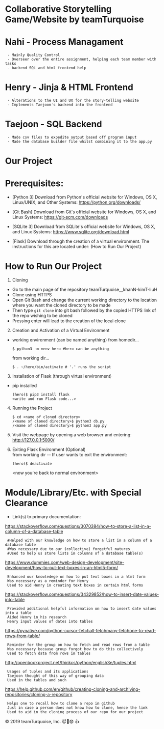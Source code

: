 # Collaborative Storytelling Game/Website by teamTurquoise

# Nahi - Process Managament
     - Mainly Quality Control
     - Overseer over the entire assignment, helping each team member with tasks
     - backend SQL and html frontend help
# Henry - Jinja & HTML Frontend
     - Alterations to the UI and UX for the story-telling website
     - Implements Taejoon's backend into the frontend
# Taejoon - SQL Backend
     - Made csv files to expedite output based off program input
     - Made the database builder file whilst combining it to the app.py
     
# Our Project

# Prerequisites:
  - [Python 3]
    Download from Python's official website for Windows, OS X, Linux/UNIX, and Other Systems: 
    https://python.org/downloads/
    
  - [Git Bash]
    Download from Git's official website for Windows, OS X, and Linux Systems:
    https://git-scm.com/downloads
    
  - [SQLite 3]
    Download from SQLite's official website for Windows, OS X, and Linux Systems:
    https://www.sqlite.org/download.html
  
  - [Flask]
    Download through the creation of a virtual environment. The instructions for this are located under:
    (How to Run Our Project)
    
# How to Run Our Project

 1. Cloning
   - Go to the main page of the repository teamTurquoise__khanN-kimT-liuH
   - Clone using HTTPS
   - Open Git Bash and change the current working directory to the location where you want the cloned directory to be made
   - Then type ```git clone``` into git bash followed by the copied HTTPS link of the repo wishing to be cloned
   - Pressing enter will lead to the creation of the local clone
 
 2. Creation and Activation of a Virtual Environment
   - working environment (can be named anything)
        from homedir...

      ```
      $ python3 -m venv hero #hero can be anything
      ```
    
        from working dir...
      ```  
      $ . ~/hero/bin/activate # '.' runs the script
      ```  
     
 3. Installation of Flask (through virtual environment)
   - pip installed
      ```
      (hero)$ pip3 install flask
      <write and run Flask code...>
      ```
 4. Running the Project
      ```
      $ cd <name of cloned directory>
      /<name of cloned directory>$ python3 db.py
      /<name of cloned directory>$ python3 app.py
      ```
      
 5. Visit the webpage by opening a web browser and entering:
 http://127.0.0.1:5000/
      
 6. Exiting Flask Environment (Optional)   
 from working dir -- If user wants to exit the environment:
      ```
     (hero)$ deactivate
     ```
     <now you're back to normal environment>
      
# Module/Library/Etc. with Special Clearance
  - Link(s) to primary documentation:
  
  https://stackoverflow.com/questions/3070384/how-to-store-a-list-in-a-column-of-a-database-table
    
     #Helped with our knowledge on how to store a list in a column of a database table
     #Was necessary due to our (collective) forgetful natures
     #Used to help us store lists in columns of a database table(s)
     
     
  https://www.dummies.com/web-design-development/site-development/how-to-put-text-boxes-in-an-html5-form/
     
     Enhanced our knowledege on how to put text boxes in a html form
     Was necessary as a reminder for Henry
     Used to aid Henry in creating text boxes in certain html forms
     
  https://stackoverflow.com/questions/34329852/how-to-insert-date-values-into-table
     
     Provided additional helpful information on how to insert date values into a table
     Aided Henry in his research
     Henry input values of dates into tables
     
  https://pynative.com/python-cursor-fetchall-fetchmany-fetchone-to-read-rows-from-table/
     
     Reminder for the group on how to fetch and read rows from a table
     Was necessary because group forgot how to do this collectively
     Used to fetch data from rows in tables
     
  http://openbookproject.net/thinkcs/python/english3e/tuples.html
     
     Usages of tuples and its applications
     Taejoon thought of this way of grouping data
     Used in the tables and such
     
  https://help.github.com/en/github/creating-cloning-and-archiving-repositories/cloning-a-repository
     
     Helps one to recall how to clone a repo in github
     Just in case a person does not know how to clone, hence the link
     Used to aid in the cloning process of our repo for our project
  
  © 2019 teamTurquoise, Inc. 😈🤑😎 :+1:
